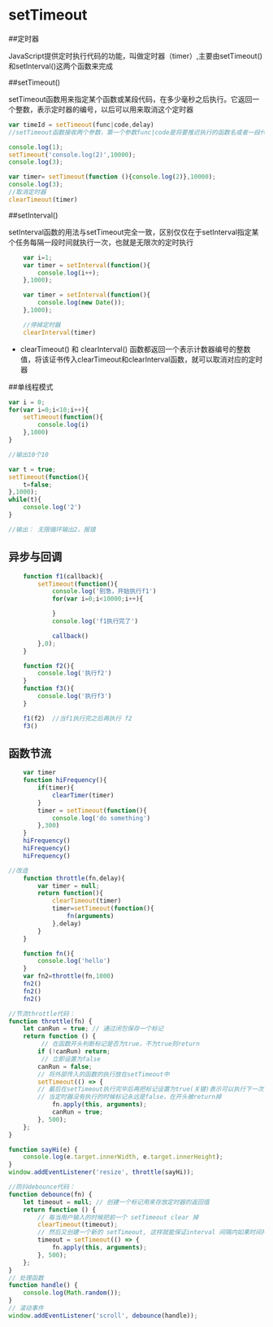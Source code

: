 # setTimeout

##定时器

JavaScript提供定时执行代码的功能，叫做定时器（timer）,主要由setTimeout()和setInterval()这两个函数来完成

##setTimeout()

setTimeout函数用来指定某个函数或某段代码，在多少毫秒之后执行。它返回一个整数，表示定时器的编号，以后可以用来取消这个定时器

```js
var timeId = setTimeout(func|code,delay)
//setTimeout函数接收两个参数，第一个参数func|code是将要推迟执行的函数名或者一段代码，第二个参数delay是推迟执行的毫秒数。

console.log(1);
setTimeout('console.log(2)',10000);
console.log(3);

var timer= setTimeout(function (){console.log(2)},10000);
console.log(3);
//取消定时器
clearTimeout(timer)
```


##setInterval()

setInterval函数的用法与setTimeout完全一致，区别仅仅在于setInterval指定某个任务每隔一段时间就执行一次，也就是无限次的定时执行

```js
    var i=1;
    var timer = setInterval(function(){
        console.log(i++);
    },1000);

    var timer = setInterval(function(){
        console.log(new Date());
    },1000);

    //停掉定时器
    clearInterval(timer)
```

* clearTimeout() 和 clearInterval() 函数都返回一个表示计数器编号的整数值，将该证书传入clearTimeout和clearInterval函数，就可以取消对应的定时器 




##单线程模式

```js
var i = 0;
for(var i=0;i<10;i++){
    setTimeout(function(){
        console.log(i)
    },1000)
}

//输出10个10
```

```js
var t = true;
setTimeout(function(){
    t=false;
},1000);
while(t){
    console.log('2')
}

//输出： 无限循环输出2，报错
```



## 异步与回调

```js
    function f1(callback){
        setTimeout(function(){
            console.log('别急，开始执行f1')
            for(var i=0;i<10000;i++){

            }
            console.log('f1执行完了')

            callback()
        },0);
    }

    function f2(){
        console.log('执行f2')
    }
    function f3(){
        console.log('执行f3')
    }

    f1(f2)  //当f1执行完之后再执行 f2
    f3()
```

## 函数节流

```js
    var timer
    function hiFrequency(){
        if(timer){
            clearTimer(timer)
        }
        timer = setTimeout(function(){
            console.log('do something')
        },300)
    }
    hiFrequency()
    hiFrequency()
    hiFrequency()
```
```js
//改造
    function throttle(fn,delay){
        var timer = null;
        return function(){
            clearTimeout(timer)
            timer=setTimeout(function(){
                fn(arguments)
            },delay)
        }
    }

    function fn(){
        console.log('hello')
    }
    var fn2=throttle(fn,1000)
    fn2()
    fn2()
    fn2()

```

```js
//节流throttle代码：
function throttle(fn) {
    let canRun = true; // 通过闭包保存一个标记
    return function () {
         // 在函数开头判断标记是否为true，不为true则return
        if (!canRun) return;
         // 立即设置为false
        canRun = false;
        // 将外部传入的函数的执行放在setTimeout中
        setTimeout(() => { 
        // 最后在setTimeout执行完毕后再把标记设置为true(关键)表示可以执行下一次循环了。
        // 当定时器没有执行的时候标记永远是false，在开头被return掉
            fn.apply(this, arguments);
            canRun = true;
        }, 500);
    };
}

function sayHi(e) {
    console.log(e.target.innerWidth, e.target.innerHeight);
}
window.addEventListener('resize', throttle(sayHi));
```

```js
//防抖debounce代码：
function debounce(fn) {
    let timeout = null; // 创建一个标记用来存放定时器的返回值
    return function () {
        // 每当用户输入的时候把前一个 setTimeout clear 掉
        clearTimeout(timeout); 
        // 然后又创建一个新的 setTimeout, 这样就能保证interval 间隔内如果时间持续触发，就不会执行 fn 函数
        timeout = setTimeout(() => {
            fn.apply(this, arguments);
        }, 500);
    };
}
// 处理函数
function handle() {
    console.log(Math.random());
}
// 滚动事件
window.addEventListener('scroll', debounce(handle));
```